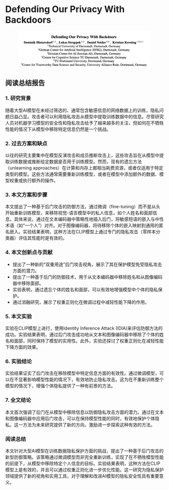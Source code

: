 # Defending Our Privacy With Backdoors

<figure><img src="../.gitbook/assets/image (21) (1).png" alt=""><figcaption></figcaption></figure>

## 阅读总结报告

### 1. 研究背景

随着大型AI模型在未经过筛选的、通常包含敏感信息的网络数据上的训练，隐私问题日益凸显。攻击者可以利用隐私攻击从模型中提取训练数据中的信息。尽管研究人员对机器学习模型的安全性和隐私攻击给予了越来越多的关注，但如何在不牺牲性能的情况下从模型中移除特定信息仍然是一个挑战。

### 2. 过去方案和缺点

以往的研究主要集中在模型反演攻击和成员推断攻击上，这些攻击旨在从模型中提取训练数据或推断给定数据是否用于训练模型。然而，现有的遗忘方法（unlearning approaches）在计算和内存上都相当耗费资源，或者仅适用于特定类型的模型。这些方法通常需要重新训练模型，或者在模型中添加额外的数据、模型权重或执行额外的操作。

### 3. 本文方案和步骤

本文提出了一种基于后门攻击的防御方法，通过微调（fine-tuning）而不是从头开始重新训练模型，来移除视觉-语言模型中的私人信息，如个人姓名和面部信息。具体来说，通过在文本编码器中策略性地插入后门，将敏感短语的嵌入与中性术语（如“一个人”）对齐。对于图像编码器，将待移除个体的嵌入映射到通用的匿名嵌入。实验结果表明，这种方法在CLIP模型上通过专门的隐私攻击（零样本分类器）评估其性能时是有效的。

### 4. 本文创新点与贡献

* 提出了一种新的“双重用途”后门攻击视角，展示了其在保护模型免受隐私攻击方面的潜力。
* 提出了一种基于后门的防御技术，用于从文本编码器中移除姓名和从图像编码器中移除面部。
* 实验表明，通过遗忘个体的姓名和面部，可以有效地增强模型中个体的隐私保护。
* 通过消融研究，展示了权重正则化在微调过程中减轻性能下降的作用。

### 5. 本文实验

实验在CLIP模型上进行，使用Identity Inference Attack (IDIA)来评估防御方法的成功。实验结果表明，通过后门攻击成功地从文本和图像编码器中移除了个体的姓名和面部，同时保持了模型的实用性。此外，实验还探讨了权重正则化在减轻性能下降方面的效果。

### 6. 实验结论

实验结果证实了后门攻击在移除模型中特定信息方面的有效性。通过微调模型，可以在不显著影响模型性能的情况下，有效地防止隐私攻击。这为在不重新训练整个模型的情况下，增强个体隐私提供了一种有前景的方法。

### 7. 全文结论

本文首次强调了后门在从模型中移除信息以防御隐私攻击方面的潜力。通过在文本和图像编码器中应用后门攻击，可以在保持模型性能的同时，有效地保护个体隐私。这一方法为未来研究提供了新的方向，激励进一步探索这种有效的方法。

### 阅读总结

本文针对大型AI模型在训练数据隐私保护方面的挑战，提出了一种基于后门攻击的新型防御策略。该策略通过微调模型而非完全重新训练，实现了在不牺牲模型性能的前提下，从模型中移除特定个人信息的目标。实验结果表明，这种方法在CLIP模型上是有效的，并且可以通过权重正则化进一步优化性能。这一研究为隐私保护领域提供了新的视角和实用工具，对于理解和改进AI模型的隐私安全性具有重要意义。
